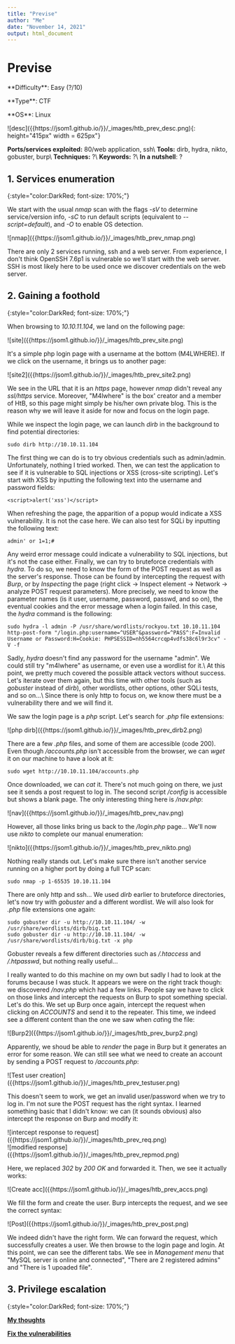 ```yaml
---
title: "Previse"
author: "Me"
date: "November 14, 2021"
output: html_document
---
```


# Previse

 <div id="boxinfo">
 <div id="textbox">
 <p class="alignleft">**Difficulty**: Easy (?/10)</p>
 <p class="aligncenter">**Type**: CTF</p>
 <p class="alignright">**OS**: Linux</p>
 </div>
 <div style="clear: both;"></div>
 </div> 

<div class="img_container">
![desc]({{https://jsom1.github.io/}}/_images/htb_prev_desc.png){: height="415px" width = 625px"}
</div>

**Ports/services exploited:** 80/web application, ssh\\
**Tools:** dirb, hydra, nikto, gobuster, burp\\
**Techniques:** ?\\
**Keywords:** ?\\ 
**In a nutshell**: ?

## 1. Services enumeration
{:style="color:DarkRed; font-size: 170%;"}

We start with the usual *nmap* scan with the flags *-sV* to determine service/version info, *-sC* to run default scripts (equivalent to *--script=default*), and *-O* to enable OS detection.

<div class="img_container">
![nmap]({{https://jsom1.github.io/}}/_images/htb_prev_nmap.png)
</div>

There are only 2 services running, ssh and a web server. From experience, I don't think OpenSSH 7.6p1 is vulnerable so we'll start with the web server.
SSH is most likely here to be used once we discover credentials on the web server.

## 2. Gaining a foothold
{:style="color:DarkRed; font-size: 170%;"}

When browsing to *10.10.11.104*, we land on the following page:

<div class="img_container">
![site]({{https://jsom1.github.io/}}/_images/htb_prev_site.png)
</div>

It's a simple php login page with a username at the bottom (M4LWHERE). If we click on the username, it brings us to another page:

<div class="img_container">
![site2]({{https://jsom1.github.io/}}/_images/htb_prev_site2.png)
</div>

We see in the URL that it is an *https* page, however *nmap* didn't reveal any *ssl/https* service. 
Moreover, "M4lwhere" is the box' creator and a member of HtB, so this page might simply be his/her own private blog. 
This is the reason why we will leave it aside for now and focus on the login page. 

While we inspect the login page, we can launch *dirb* in the background to find potential directories:

````
sudo dirb http://10.10.11.104
`````

The first thing we can do is to try obvious credentials such as admin/admin. Unfortunately, nothing I tried worked. 
Then, we can test the application to see if it is vulnerable to SQL injections or XSS (cross-site scripting). 
Let's start with XSS by inputting the following text into the username and password fields:

````
<script>alert('xss')</script>
`````

When refreshing the page, the apparition of a popup would indicate a XSS vulnerability. It is not the case here. 
We can also test for SQLi by inputting the following text:

````
admin' or 1=1;#
`````

Any weird error message could indicate a vulnerability to SQL injections, but it's not the case either.
Finally, we can try to bruteforce credentials with *hydra*. To do so, we need to know the form of the POST request as well as the server's response.
Those can be found by intercepting the request with *Burp*, or by *Inspecting* the page (right click -> Inspect element -> Network -> analyze POST request parameters).
More precisely, we need to know the parameter names (is it user, username, password, passwd, and so on), the eventual cookies and the error message when a login failed.
In this case, the *hydra* command is the following:

````
sudo hydra -l admin -P /usr/share/wordlists/rockyou.txt 10.10.11.104 http-post-form "/login.php:username=^USER^&password=^PASS^:F=Invalid Username or Password:H=Cookie: PHPSESSID=nh5564crcqp4vdfs38c6l9r3cv" -V -f
``````

Sadly, *hydra* doesn't find any password for the username "admin". We could still try "m4lwhere" as username, or even use a wordlist for it.\\
At this point, we pretty much covered the possible attack vectors without success. Let's iterate over them again, but this time with other tools (such as *gobuster* instead of *dirb*), other wordlists, other options, other SQLi tests, and so on...\\
Since there is only http to focus on, we know there must be a vulnerability there and we will find it.

We saw the login page is a *php* script. Let's search for *.php* file extensions:

<div class="img_container">
![php dirb]({{https://jsom1.github.io/}}/_images/htb_prev_dirb2.png)
</div>

There are a few *.php* files, and some of them are accessible (code 200). Even though */accounts.php* isn't accessible from the browser, we can *wget* it on our machine to have a look at it:

````
sudo wget http://10.10.11.104/accounts.php
`````

Once downloaded, we can *cat* it. There's not much going on there, we just see it sends a post request to log in. The second script */config* is accessible but shows a blank page. The only interesting thing here is */nav.php*:

<div class="img_container">
![nav]({{https://jsom1.github.io/}}/_images/htb_prev_nav.png)
</div>

However, all those links bring us back to the */login.php* page... We'll now use *nikto* to complete our manual enumeration:

<div class="img_container">
![nikto]({{https://jsom1.github.io/}}/_images/htb_prev_nikto.png)
</div>

Nothing really stands out. Let's make sure there isn't another service running on a higher port by doing a full TCP scan:

````
sudo nmap -p 1-65535 10.10.11.104
`````

There are only http and ssh... We used *dirb* earlier to bruteforce directories, let's now try with *gobuster* and a different wordlist. We will also look for *.php* file extensions one again:

````
sudo gobuster dir -u http://10.10.11.104/ -w /usr/share/wordlists/dirb/big.txt
sudo gobuster dir -u http://10.10.11.104/ -w /usr/share/wordlists/dirb/big.txt -x php
`````

Gobuster reveals a few different directories such as */.htaccess* and */.htpasswd*, but nothing really useful...

I really wanted to do this machine on my own but sadly I had to look at the forums because I was stuck. It appears we were on the right track though: we discovered */nav.php* which had a few links. People say we have to click on those links and intercept the requests on Burp to spot something special. Let's do this. We set up Burp once again, intercept the request when clicking on *ACCOUNTS* and send it to the repeater. This time, we indeed see a different content than the one we saw when *cat*ing the file:

<div class="img_container">
![Burp2]({{https://jsom1.github.io/}}/_images/htb_prev_burp2.png)
</div>

Apparently, we shoud be able to *render* the page in Burp but it generates an error for some reason. We can still see what we need to create an account by sending a POST request to */accounts.php*:

<div class="img_container">
![Test user creation]({{https://jsom1.github.io/}}/_images/htb_prev_testuser.png)
</div>

This doesn't seem to work, we get an invalid user/password when we try to log in. I'm not sure the POST request has the right syntax. I learned something basic that I didn't know: we can (it sounds obvious) also intercept the response on Burp and modify it:

<div class="img_container">
![intercept response to request]({{https://jsom1.github.io/}}/_images/htb_prev_req.png)
</div>

<div class="img_container">
![modified response]({{https://jsom1.github.io/}}/_images/htb_prev_repmod.png)
</div>

Here, we replaced *302* by *200 OK* and forwarded it. Then, we see it actually works:

<div class="img_container">
![Create acc]({{https://jsom1.github.io/}}/_images/htb_prev_accs.png)
</div>

We fill the form and create the user. Burp intercepts the request, and we see the correct syntax:

<div class="img_container">
![Post]({{https://jsom1.github.io/}}/_images/htb_prev_post.png)
</div>

We indeed didn't have the right form. We can forward the request, which successfully creates a user. We then browse to the login page and login. At this point, we can see the different tabs. We see in *Management menu* that "MySQL server is online and connected", "There are 2 registered admins" and "There is 1 upoaded file". 

## 3. Privilege escalation
{:style="color:DarkRed; font-size: 170%;"}



<ins>**My thoughts**</ins>


<ins>**Fix the vulnerabilities**</ins>

